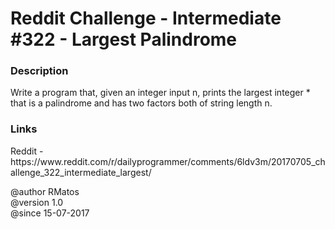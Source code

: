 <h1>Reddit Challenge - Intermediate #322 - Largest Palindrome</h1>

<h3>Description</h3>
<p>
Write a program that, given an integer input n, prints the largest integer 
 * that is a palindrome and has two factors both of string length n.
</p>
 
<h3>Links</h3>
<p>
Reddit - https://www.reddit.com/r/dailyprogrammer/comments/6ldv3m/20170705_challenge_322_intermediate_largest/
</p>
 
@author RMatos     <br/>
@version 1.0       <br/>
@since 15-07-2017  <br/>

